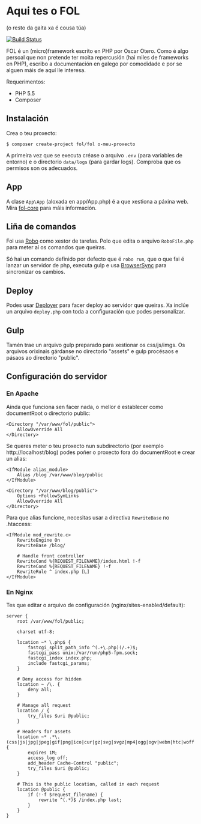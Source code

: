 # Aqui tes o FOL

(o resto da gaita xa é cousa túa)

[![Build Status](https://travis-ci.org/fol-project/fol.svg?branch=master)](https://travis-ci.org/fol-project/fol)

FOL é un (micro)framework escrito en PHP por Oscar Otero. Como é algo persoal que non pretende ter moita repercusión (hai miles de frameworks en PHP), escribo a documentación en galego por comodidade e por se alguen máis de aquí lle interesa.

Requerimentos:

* PHP 5.5
* Composer


## Instalación

Crea o teu proxecto:

```
$ composer create-project fol/fol o-meu-proxecto
```

A primeira vez que se executa créase o arquivo `.env` (para variables de entorno) e o directorio `data/logs` (para gardar logs). Comproba que os permisos son os adecuados.

## App

A clase `App\App` (aloxada en app/App.php) é a que xestiona a páxina web. Mira [fol-core](https://github.com/fol-project/core) para máis información.

## Liña de comandos

Fol usa [Robo](http://robo.li/) como xestor de tarefas. Polo que edita o arquivo `RoboFile.php` para meter aí os comandos que queiras.

Só hai un comando definido por defecto que é `robo run`, que o que fai é lanzar un servidor de php, executa gulp e usa [BrowserSync](http://browsersync.io/) para sincronizar os cambios.

## Deploy

Podes usar [Deployer](http://deployer.org/) para facer deploy ao servidor que queiras. Xa inclúe un arquivo `deploy.php` con toda a configuración que podes personalizar.

## Gulp

Tamén trae un arquivo gulp preparado para xestionar os css/js/imgs. Os arquivos orixinais gárdanse no directorio "assets" e gulp procésaos e pásaos ao directorio "public".

## Configuración do servidor

### En Apache

Ainda que funciona sen facer nada, o mellor é establecer como documentRoot o directorio public:

```
<Directory "/var/www/fol/public">
	AllowOverride All
</Directory>
```

Se queres meter o teu proxecto nun subdirectorio (por exemplo http://localhost/blog) podes poñer o proxecto fora do documentRoot e crear un alias:

```
<IfModule alias_module>
	Alias /blog /var/www/blog/public
</IfModule>

<Directory "/var/www/blog/public">
	Options +FollowSymLinks
	AllowOverride All
</Directory>
```
Para que alias funcione, necesitas usar a directiva `RewriteBase` no .htaccess:

```
<IfModule mod_rewrite.c>
    RewriteEngine On
    RewriteBase /blog/

    # Handle front controller
    RewriteCond %{REQUEST_FILENAME}/index.html !-f
    RewriteCond %{REQUEST_FILENAME} !-f
    RewriteRule ^ index.php [L]
</IfModule>
```


### En Nginx

Tes que editar o arquivo de configuración (nginx/sites-enabled/default):

```
server {
	root /var/www/fol/public;

	charset utf-8;

	location ~* \.php$ {
		fastcgi_split_path_info ^(.+\.php)(/.+)$;
		fastcgi_pass unix:/var/run/php5-fpm.sock;
		fastcgi_index index.php;
		include fastcgi_params;
	}

	# Deny access for hidden
	location ~ /\. {
		deny all;
	}

	# Manage all request
	location / {
		try_files $uri @public;
	}

	# Headers for assets
	location ~* .*\.(css|js|jpg|jpeg|gif|png|ico|cur|gz|svg|svgz|mp4|ogg|ogv|webm|htc|woff|eot|ttf)$ {
		expires 1M;
		access_log off;
		add_header Cache-Control "public";
		try_files $uri @public;
	}

	# This is the public location, called in each request
	location @public {
		if (!-f $request_filename) {
			rewrite ^(.*)$ /index.php last;
		}
	}
}
```

